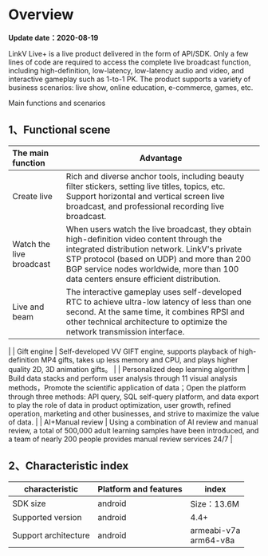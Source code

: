 # Overview

**Update date：2020-08-19**

LinkV Live+ is a live product delivered in the form of API/SDK. Only a few lines of code are required to access the complete live broadcast function, including high-definition, low-latency, low-latency audio and video, and interactive gameplay such as 1-to-1 PK. The product supports a variety of business scenarios: live show, online education, e-commerce, games, etc.


Main functions and scenarios


## <a name='1'></a>1、Functional scene


| The main function           | Advantage                                                         |
| :----------------- | ------------------------------------------------------------ |
| Create live          | Rich and diverse anchor tools, including beauty filter stickers, setting live titles, topics, etc. Support horizontal and vertical screen live broadcast, and professional recording live broadcast. |
| Watch the live broadcast           | When users watch the live broadcast, they obtain high-definition video content through the integrated distribution network. LinkV's private STP protocol (based on UDP) and more than 200 BGP service nodes worldwide, more than 100 data centers ensure efficient distribution. |
| Live and beam   | The interactive gameplay uses self-developed RTC to achieve ultra-low latency of less than one second. At the same time, it combines RPSI and other technical architecture to optimize the network transmission interface.
 |
| Gift engine           | Self-developed VV GIFT engine, supports playback of high-definition MP4 gifts, takes up less memory and CPU, and plays higher quality 2D, 3D animation gifts。 |
| Personalized deep learning algorithm | Build data stacks and perform user analysis through 11 visual analysis methods，Promote the scientific application of data；Open the platform through three methods: API query, SQL self-query platform, and data export to play the role of data in product optimization, user growth, refined operation, marketing and other businesses, and strive to maximize the value of data. |
| AI+Manual review        | Using a combination of AI review and manual review, a total of 500,000 adult learning samples have been introduced, and a team of nearly 200 people provides manual review services 24/7 |



## <a name='2'></a>2、Characteristic index

| characteristic   | Platform and features | index      |
| -------- | ---------- | --------- |
| SDK size  | android        | Size：13.6M |
| Supported version | android        | 4.4+      |
| Support architecture | android        | armeabi-v7a<br>arm64-v8a     |

